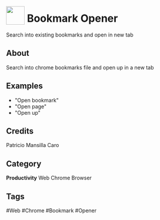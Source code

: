 # <img src="https://raw.githack.com/FortAwesome/Font-Awesome/master/svgs/solid/bookmark.svg" card_color="#0057E7" width="50" height="50" style="vertical-align:bottom"/> Bookmark Opener
Search into existing bookmarks and open in new tab

## About
Search into chrome bookmarks file and open up in a new tab

## Examples
* "Open bookmark"
* "Open page"
* "Open up"

## Credits
Patricio Mansilla Caro

## Category
**Productivity**
Web
Chrome
Browser

## Tags
#Web
#Chrome
#Bookmark
#Opener


